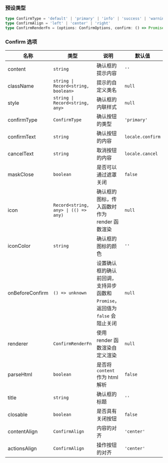 ### 预设类型

```ts
type ConfirmType = 'default' | 'primary' | 'info' | 'success' | 'warning' | 'error'
type ConfirmAlign = 'left' | 'center' | 'right'
type ConfirmRenderFn = (options: ConfirmOptions, confirm: () => Promise<void>, cancel: () => void) => any
```

### Confirm 选项

| 名称            | 类型                                 | 说明                                                                          | 默认值           | 始于     |
| --------------- | ------------------------------------ | ----------------------------------------------------------------------------- | ---------------- | -------- |
| content         | `string`                             | 确认框的提示内容                                                              | `''`             | -        |
| className       | `string \| Record<string, boolean>`  | 提示的自定义类名                                                              | `null`           | -        |
| style           | `string \| Record<string, any>`      | 确认框的内联样式                                                              | `null`           | -        |
| confirmType     | `ConfirmType`                        | 确认按钮的类型                                                                | `'primary'`      | -        |
| confirmText     | `string`                             | 确认按钮的内容                                                                | `locale.confirm` | -        |
| cancelText      | `string`                             | 取消按钮的内容                                                                | `locale.cancel`  | -        |
| maskClose       | `boolean`                            | 是否可以通过遮罩关闭                                                          | `false`          | -        |
| icon            | `Record<string, any> \| (() => any)` | 确认框的图标，传入函数时作为 render 函数渲染                                  | `null`           | -        |
| iconColor       | `string`                             | 确认框的图标的颜色                                                            | `''`             | -        |
| onBeforeConfirm | `() => unknown`                      | 设置确认框的确认前回调，支持异步函数和 `Promise`，返回值为 `false` 会阻止关闭 | `null`           | -        |
| renderer        | `ConfirmRenderFn`                    | 使用 render 函数渲染自定义渲染                                                | `null`           | -        |
| parseHtml       | `boolean`                            | 是否将 `content` 作为 html 解析                                               | `false`          | `2.0.14` |
| title           | `string`                             | 确认框的标题                                                                  | `''`             | `2.0.15` |
| closable        | `boolean`                            | 是否具有关闭按钮                                                              | `false`          | `2.0.15` |
| contentAlign    | `ConfirmAlign`                       | 内容的对齐                                                                    | `'center'`       | `2.0.15` |
| actionsAlign    | `ConfirmAlign`                       | 操作按钮的对齐                                                                | `'center'`       | `2.0.15` |
